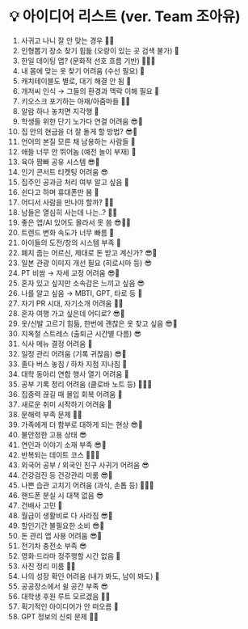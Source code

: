 # 💡 아이디어 리스트 (ver. Team 조아유)

1. 사귀고 나니 잘 안 맞는 경우 🐡🐼  
2. 인형뽑기 장소 찾기 힘듦 (오랑이 있는 곳 검색 불가) 🐡  
3. 한일 데이팅 앱? (문화적 선호 흐름 기반) 🐡😎🐼  
4. 내 몸에 맞는 옷 찾기 어려움 (수선 필요) 🐡  
5. 캐치테이블도 별로, 대기 해결 안 됨 🐼  
6. 개저씨 인식 → 그들의 환경과 맥락 이해 필요 🐡  
7. 키오스크 포기하는 아재/아줌마들 🐡🐼  
8. 알람 하나 놓치면 지각행 🐡  
9. 학생들 위한 단기 노가다 연결 어려움 😎🐼  
10. 집 안의 현금을 더 잘 돌게 할 방법? 😎🐼  
11. 언어의 본질 모른 채 남용하는 사람들 🐡  
12. 애들 너무 안 뛰어놈 (예전 놀이 부재) 🐡  
13. 육아 짬빠 공유 시스템 😎🐼  
14. 인기 콘서트 티켓팅 어려움 😎  
15. 집주인 공과금 처리 여부 알고 싶음 🐼  
16. 쉰다고 하며 휴대폰만 봄 🐡  
17. 어디서 사람을 만나야 할까? 🐡🐼  
18. 남들은 열심히 사는데 나는..? 🐡🐼  
19. 좋은 앱/AI 있어도 몰라서 못 씀 😎🐡🐼  
20. 트렌드 변화 속도가 너무 빠름 🐡  
21. 아이들의 도전/창의 시스템 부족 🐡  
22. 폐지 줍는 어르신, 제대로 돈 받고 계신가? 😎🐡  
23. 일본 관광 이미지 개선 필요 (히로시마 등) 😎  
24. PT 비쌈 → 자세 교정 어려움 😎🐡  
25. 혼자 있고 싶지만 소속감은 느끼고 싶음 😎  
26. 나를 알고 싶음 → MBTI, GPT, 타로 등 🐼  
27. 자기 PR 시대, 자기소개 어려움 🐡🐼  
28. 혼자 여행 가고 싶은데 어디로? 😎🐼  
29. 옷/신발 고르기 힘듦, 한번에 괜찮은 옷 찾고 싶음 😎🐼  
30. 지옥철 스트레스 (출퇴근 시간별 다름) 😎  
31. 식사 메뉴 결정 어려움 🐼  
32. 일정 관리 어려움 (기록 귀찮음) 😎🐼  
33. 졸다 버스 놓침 / 하차 지점 지나침 🐼  
34. 대학 동아리 연합 행사 열기 어려움 🐡  
35. 공부 기록 정리 어려움 (클로바 노트 등) 🐡😎🐼  
36. 집중력 끊길 때 몰입 회복 어려움 🐡  
37. 새로운 취미 시작하기 어려움 🐡  
38. 문해력 부족 문제 🐡🐼  
39. 가족에게 더 함부로 대하게 되는 현상 😎🐼  
40. 불안정한 고용 상태 😎  
41. 연인과 이야기 소재 부족 😎🐼  
42. 반복되는 데이트 코스 🐡😎🐼  
43. 외국어 공부 / 외국인 친구 사귀기 어려움 😎  
44. 건강검진 등 건강관리 미룸 😎🐼  
45. 나쁜 습관 고치기 어려움 (과식, 손톱 등) 🐡😎🐼  
46. 핸드폰 분실 시 대책 없음 😎  
47. 건배사 고민 🐡  
48. 월급이 생활비로 다 사라짐 😎🐼  
49. 할인기간 불필요한 소비 😎🐼  
50. 돈 관리 앱 사용 어려움 😎🐼  
51. 전기차 충전소 부족 😎  
52. 영화·드라마 정주행할 시간 없음 🐡  
53. 사진 정리 미룸 🐡🐼  
54. 나의 성장 확인 어려움 (내가 봐도, 남이 봐도) 🐡  
55. 공공장소에서 쉴 공간 부족 😎  
56. 대학생 후원 루트 모르겠음 🐡🐼  
57. 획기적인 아이디어가 안 떠오름 🐡  
58. GPT 정보의 신뢰 문제 🐡🐼
